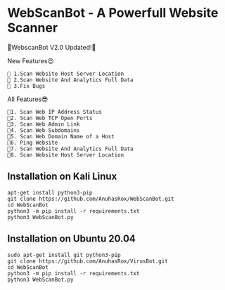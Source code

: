 # WebScanBot - A Powerfull Website Scanner
<!-- PROJECT SHIELDS -->

🥳WebscanBot V2.0 Updated!🥳

New Features😍
```
📌 1.Scan Website Host Server Location
📌 2.Scan Website And Analytics Full Data
📌 3.Fix Bugs
```

All Features😎
```
📌1. Scan Web IP Address Status
📌2. Scan Web TCP Open Ports
📌3. Scan Web Admin Link
📌4. Scan Web Subdomains
📌5. Scan Web Domain Name of a Host
📌6. Ping Website
📌7. Scan Website And Analytics Full Data
📌8. Scan Website Host Server Location
```

## Installation on Kali Linux

```
apt-get install python3-pip
git clone https://github.com/AnuhasRox/WebScanBot.git
cd WebScanBot
python3 -m pip install -r requirements.txt
python3 WebScanBot.py
```

## Installation on Ubuntu 20.04

```
sudo apt-get install git python3-pip
git clone https://github.com/AnuhasRox/VirusBot.git
cd WebScanBot
python3 -m pip install -r requirements.txt
python3 WebScanBot.py
